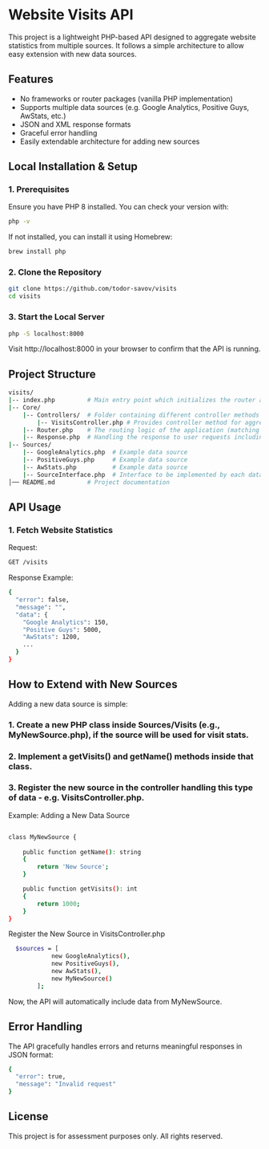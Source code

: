 # Website Visits API

This project is a lightweight PHP-based API designed to aggregate website statistics from multiple sources. It follows a simple architecture to allow easy extension with new data sources.

## Features

- No frameworks or router packages (vanilla PHP implementation)
- Supports multiple data sources (e.g. Google Analytics, Positive Guys, AwStats, etc.)
- JSON and XML response formats
- Graceful error handling
- Easily extendable architecture for adding new sources

## Local Installation & Setup

### 1. Prerequisites

Ensure you have PHP 8 installed. You can check your version with:

```bash
php -v 
```
If not installed, you can install it using Homebrew:

```bash
brew install php
```

### 2. Clone the Repository

```bash
git clone https://github.com/todor-savov/visits
cd visits
```

### 3. Start the Local Server

```bash
php -S localhost:8000
```

Visit http://localhost:8000 in your browser to confirm that the API is running.

## Project Structure

```bash
visits/
|-- index.php         # Main entry point which initializes the router and controller methods
|-- Core/
    |-- Controllers/  # Folder containing different controller methods depending on the type of requested data
        |-- VisitsController.php # Provides controller method for aggregating visit stats
    |-- Router.php    # The routing logic of the application (matching routes with controller methods)
    |-- Response.php  # Handling the response to user requests including format
|-- Sources/
    |-- GoogleAnalytics.php  # Example data source
    |-- PositiveGuys.php     # Example data source
    |-- AwStats.php          # Example data source
    |-- SourceInterface.php  # Interface to be implemented by each data source
│── README.md         # Project documentation
```

## API Usage

### 1. Fetch Website Statistics

Request:

```bash
GET /visits
```

Response Example:

```bash
{
  "error": false,
  "message": "",
  "data": {
    "Google Analytics": 150,
    "Positive Guys": 5000,
    "AwStats": 1200,
    ...
  }
}
```

## How to Extend with New Sources

Adding a new data source is simple:

### 1. Create a new PHP class inside Sources/Visits (e.g., MyNewSource.php), if the source will be used for visit stats.

### 2. Implement a getVisits() and getName() methods inside that class.

### 3. Register the new source in the controller handling this type of data - e.g. VisitsController.php.

Example: Adding a New Data Source

```bash

class MyNewSource {
    
    public function getName(): string
    {
        return 'New Source';
    }

    public function getVisits(): int
    {
        return 1000; 
    }
}
```

Register the New Source in VisitsController.php

```bash
  $sources = [
            new GoogleAnalytics(),
            new PositiveGuys(),
            new AwStats(),
            new MyNewSource()
        ];
```

Now, the API will automatically include data from MyNewSource.

## Error Handling

The API gracefully handles errors and returns meaningful responses in JSON format:

```bash
{
  "error": true,
  "message": "Invalid request"
}
```

## License

This project is for assessment purposes only. All rights reserved.